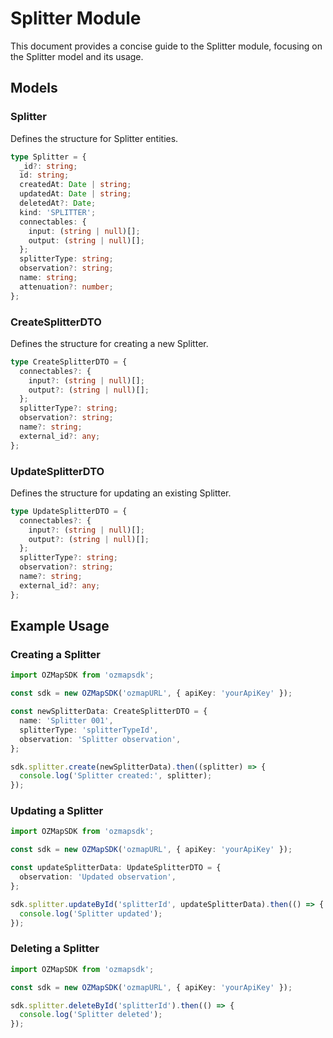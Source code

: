 # Splitter Module

This document provides a concise guide to the Splitter module, focusing on the Splitter model and its usage.

## Models

### Splitter

Defines the structure for Splitter entities.

```typescript
type Splitter = {
  _id?: string;
  id: string;
  createdAt: Date | string;
  updatedAt: Date | string;
  deletedAt?: Date;
  kind: 'SPLITTER';
  connectables: {
    input: (string | null)[];
    output: (string | null)[];
  };
  splitterType: string;
  observation?: string;
  name: string;
  attenuation?: number;
};
```

### CreateSplitterDTO

Defines the structure for creating a new Splitter.

```typescript
type CreateSplitterDTO = {
  connectables?: {
    input?: (string | null)[];
    output?: (string | null)[];
  };
  splitterType?: string;
  observation?: string;
  name?: string;
  external_id?: any;
};
```

### UpdateSplitterDTO

Defines the structure for updating an existing Splitter.

```typescript
type UpdateSplitterDTO = {
  connectables?: {
    input?: (string | null)[];
    output?: (string | null)[];
  };
  splitterType?: string;
  observation?: string;
  name?: string;
  external_id?: any;
};
```

## Example Usage

### Creating a Splitter

```typescript
import OZMapSDK from 'ozmapsdk';

const sdk = new OZMapSDK('ozmapURL', { apiKey: 'yourApiKey' });

const newSplitterData: CreateSplitterDTO = {
  name: 'Splitter 001',
  splitterType: 'splitterTypeId',
  observation: 'Splitter observation',
};

sdk.splitter.create(newSplitterData).then((splitter) => {
  console.log('Splitter created:', splitter);
});
```

### Updating a Splitter

```typescript
import OZMapSDK from 'ozmapsdk';

const sdk = new OZMapSDK('ozmapURL', { apiKey: 'yourApiKey' });

const updateSplitterData: UpdateSplitterDTO = {
  observation: 'Updated observation',
};

sdk.splitter.updateById('splitterId', updateSplitterData).then(() => {
  console.log('Splitter updated');
});
```

### Deleting a Splitter

```typescript
import OZMapSDK from 'ozmapsdk';

const sdk = new OZMapSDK('ozmapURL', { apiKey: 'yourApiKey' });

sdk.splitter.deleteById('splitterId').then(() => {
  console.log('Splitter deleted');
});
```
